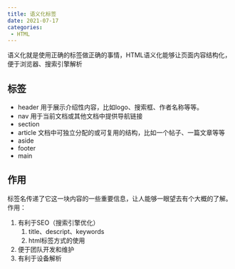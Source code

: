 ```yaml
---
title: 语义化标签
date: 2021-07-17
categories: 
 - HTML
---
```

语义化就是使用正确的标签做正确的事情，HTML语义化能够让页面内容结构化，便于浏览器、搜索引擎解析
<!-- more -->
## 标签
- header 用于展示介绍性内容，比如logo、搜索框、作者名称等等。
- nav 用于当前文档或其他文档中提供导航链接
- section
- article 文档中可独立分配的或可复用的结构，比如一个帖子、一篇文章等等
- aside
- footer
- main

## 作用
标签名传递了它这一块内容的一些重要信息，让人能够一眼望去有个大概的了解。
作用：
1. 有利于SEO（搜索引擎优化）
   1. title、descript、keywords
   2. html标签方式的使用
2. 便于团队开发和维护
3. 有利于设备解析
